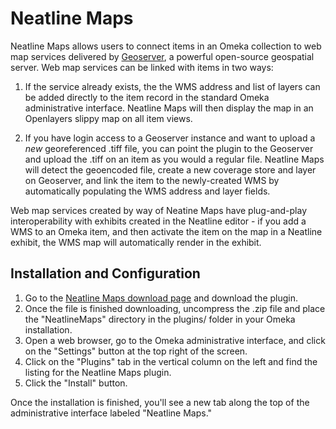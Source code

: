 # Neatline Maps

Neatline Maps allows users to connect items in an Omeka collection to web map services delivered by [Geoserver][geoserver], a powerful open-source geospatial server. Web map services can be linked with items in two ways:

  1. If the service already exists, the the WMS address and list of layers can be added directly to the item record in the standard Omeka administrative interface. Neatline Maps will then display the map in an Openlayers slippy map on all item views.

  2. If you have login access to a Geoserver instance and want to upload a _new_ georeferenced .tiff file, you can point the plugin to the Geoserver and upload the .tiff on an item as you would a regular file. Neatline Maps will detect the geoencoded file, create a new coverage store and layer on Geoserver, and link the item to the newly-created WMS by automatically populating the WMS address and layer fields.

Web map services created by way of Neatine Maps have plug-and-play
interoperability with exhibits created in the Neatline editor - if you
add a WMS to an Omeka item, and then activate the item on the map in a
Neatline exhibit, the WMS map will automatically render in the exhibit.

## Installation and Configuration

  1. Go to the [Neatline Maps download page][neatline-maps-download] and download the plugin.
  2. Once the file is finished downloading, uncompress the .zip file and place the "NeatlineMaps" directory in the plugins/ folder in your Omeka installation.
  3. Open a web browser, go to the Omeka administrative interface, and click on the "Settings" button at the top right of the screen.
  4. Click on the "Plugins" tab in the vertical column on the left and find the listing for the Neatline Maps plugin.
  5. Click the "Install" button.

Once the installation is finished, you'll see a new tab along the top of the administrative interface labeled "Neatline Maps."

[geoserver]: http://geoserver.org
[neatline-maps-download]: http://neatline.org/download
